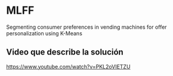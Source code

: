 # MLFF
Segmenting consumer preferences in vending machines for offer personalization using K-Means

## Video que describe la solución

https://www.youtube.com/watch?v=PKL2oVIETZU
